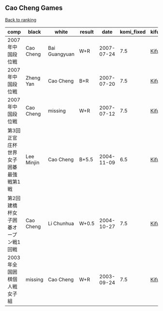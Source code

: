 ## Cao Cheng Games

[Back to ranking](index.md)




| **comp** | **black** | **white** | **result** | **date** | **komi_fixed** | **kifu** | 
| --- | --- | --- | --- | --- | --- | --- |
| 2007年中国段位戦 | Cao Cheng | Bai Guangyuan | W+R | 2007-07-24 | 7.5 | [Kifu](https://kifudepot.net/kifucontents.php?id=CIDmpN9gGNKbscmr8%2Byx0A%3D%3D) | 
| 2007年中国段位戦 | Zheng Yan | Cao Cheng | B+R | 2007-07-20 | 7.5 | [Kifu](https://kifudepot.net/kifucontents.php?id=IFq3YG8dKgOgehs117nSWw%3D%3D) | 
| 2007年中国段位戦 | Cao Cheng | missing | W+R | 2007-07-12 | 7.5 | [Kifu](https://kifudepot.net/kifucontents.php?id=bQdRKv1Hhe0pFS8PFSjS7Q%3D%3D) | 
| 第3回正官庄杯世界女子囲碁最強戦第1戦 | Lee Minjin | Cao Cheng | B+5.5 | 2004-11-09 | 6.5 | [Kifu](https://kifudepot.net/kifucontents.php?id=IMUjfjNiFEJONFbMudH6Iw%3D%3D) | 
| 第2回建橋杯女子囲碁オープン戦1回戦 | Cao Cheng | Li Chunhua | W+0.5 | 2004-10-27 | 7.5 | [Kifu](https://kifudepot.net/kifucontents.php?id=wJLSpnAEX8YJZOKY88bhhQ%3D%3D) | 
| 2003年全国囲棋個人戦女子組 | missing | Cao Cheng | W+R | 2003-09-24 | 7.5 | [Kifu](https://kifudepot.net/kifucontents.php?id=DUSuVMxjyhSM34emjr7jsQ%3D%3D) |




